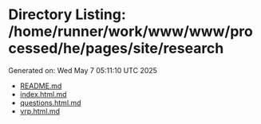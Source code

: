 # Directory Listing: /home/runner/work/www/www/processed/he/pages/site/research
Generated on: Wed May  7 05:11:10 UTC 2025

- [README.md](README.md)
- [index.html.md](index.html.md)
- [questions.html.md](questions.html.md)
- [vrp.html.md](vrp.html.md)
